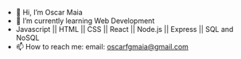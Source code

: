 - 👋 Hi, I’m Oscar Maia
- 🌱 I’m currently learning Web Development
- Javascript || HTML || CSS || React || Node.js || Express || SQL and NoSQL
- 📫 How to reach me: email: oscarfgmaia@gmail.com
 
<!---
oscarfgmaia/oscarfgmaia is a ✨ special ✨ repository because its `README.md` (this file) appears on your GitHub profile.
You can click the Preview link to take a look at your changes.
--->
